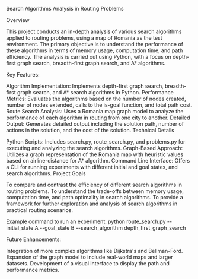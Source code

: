 Search Algorithms Analysis in Routing Problems

Overview

This project conducts an in-depth analysis of various search algorithms applied to routing problems, using a map of Romania as the test environment. The primary objective is to understand the performance of these algorithms in terms of memory usage, computation time, and path efficiency. The analysis is carried out using Python, with a focus on depth-first graph search, breadth-first graph search, and A* algorithms.

Key Features:

Algorithm Implementation: Implements depth-first graph search, breadth-first graph search, and A* search algorithms in Python.
Performance Metrics: Evaluates the algorithms based on the number of nodes created, number of nodes extended, calls to the is-goal function, and total path cost.
Route Search Analysis: Uses a Romania map graph model to analyze the performance of each algorithm in routing from one city to another.
Detailed Output: Generates detailed output including the solution path, number of actions in the solution, and the cost of the solution.
Technical Details

Python Scripts: Includes search.py, route_search.py, and problems.py for executing and analyzing the search algorithms.
Graph-Based Approach: Utilizes a graph representation of the Romania map with heuristic values based on airline-distance for A* algorithm.
Command Line Interface: Offers a CLI for running experiments with different initial and goal states, and search algorithms.
Project Goals

To compare and contrast the efficiency of different search algorithms in routing problems.
To understand the trade-offs between memory usage, computation time, and path optimality in search algorithms.
To provide a framework for further exploration and analysis of search algorithms in practical routing scenarios.

Example command to run an experiment:
python route_search.py --initial_state A --goal_state B --search_algorithm depth_first_graph_search

Future Enhancements:

Integration of more complex algorithms like Dijkstra's and Bellman-Ford.
Expansion of the graph model to include real-world maps and larger datasets.
Development of a visual interface to display the path and performance metrics.
